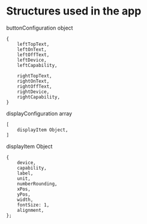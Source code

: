 # Structures used in the app

buttonConfiguration object

    {
        leftTopText,
        leftOnText,
        leftOffText,
        leftDevice,
        leftCapability,

        rightTopText,
        rightOnText,
        rightOffText,
        rightDevice,
        rightCapability,
    }

displayConfiguration array

    [
        displayItem Object,
    ]

displayItem Object

    {
        device,
        capability,
        label,
        unit,
        numberRounding,
        xPos,
        yPos,
        width,
        fontSize: 1,
        alignment,
    };
